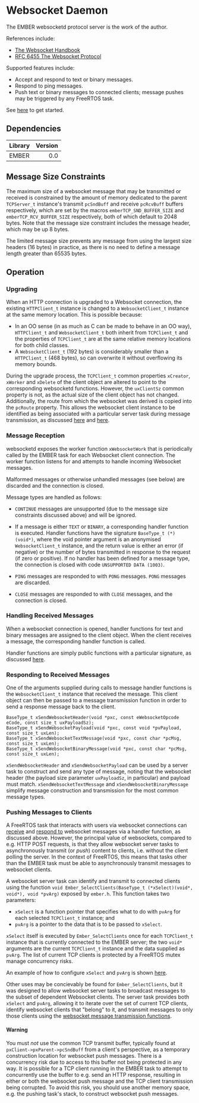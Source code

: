 # Websocket Daemon

The EMBER websocketd protocol server is the work of the author.

References include:
* [The Websocket Handbook](https://pages.ably.com/hubfs/the-websocket-handbook.pdf)
* [RFC 6455 The Websocket Protocol](https://datatracker.ietf.org/doc/html/rfc6455)

Supported features include:
* Accept and respond to text or binary messages.
* Respond to ping messages.
* Push text or binary messages to connected clients; message pushes may be triggered by any FreeRTOS task.


See [here](./WEBSOCKETD_getting_started.md) to get started.

## Dependencies

| Library | Version |
| :-- | --: |
| EMBER | 0.0 |

## Message Size Constraints

The maximum size of a websocket message that may be transmitted or received is constrained by the amount of memory dedicated to the parent `TCPServer_t` instance's transmit `pcSndBuff` and receive `pcRcvBuff` buffers respectively, which are set by the macros `emberTCP_SND_BUFFER_SIZE` and `emberTCP_RCV_BUFFER_SIZE` respectively, both of which default to 2048 bytes. Note that the message size constraint includes the message header, which may be up 8 bytes.

The limited message size prevents any message from using the largest size headers (16 bytes) in practice, as there is no need to define a message length greater than 65535 bytes.

## Operation

### Upgrading

When an HTTP connection is upgraded to a Websocket connection, the existing `HTTPClient_t` instance is changed to a `WebsocketClient_t` instance at the same memory location. This is possible because:

* In an OO sense (in as much as C can be made to behave in an OO way), `HTTPClient_t` and `WebsocketClient_t` both inherit from `TCPClient_t` and the properties of `TCPClient_t` are at the same relative memory locations for both child classes.
* A `WebsocketClient_t` (192 bytes) is considerably smaller than a `HTTPClient_t` (468 bytes), so can overwrite it without overflowing its memory bounds.

During the upgrade process, the `TCPClient_t` common properties `xCreator`, `xWorker` and `xDelete` of the client object are altered to point to the corresponding websocketd functions. However, the `uxClientSz` common property is not, as the actual size of the client object has not changed.  Additionally, the route from which the websocket was derived is copied into the `pcRoute` property. This allows the websocket client instance to be identified as being associated with a particular server task during message transmission, as discussed [here](./WEBSOCKETD_getting_started.md#upgrading-routes) and [here](./WEBSOCKETD_getting_started.md#service-tasks).

### Message Reception

websocketd exposes the worker function `xWebsocketWork` that is periodically called by the EMBER task for each Websocket client connection. The worker function listens for and attempts to handle incoming Websocket messages.

Malformed messages or otherwise unhandled messages (see below) are discarded and the connection is closed.

Message types are handled as follows:

* `CONTINUE` messages are unsupported (due to the message size constraints discussed above) and will be ignored.

* If a message is either `TEXT` or `BINARY`, a corresponding handler function is executed. Handler functions have the signature `BaseType_t (*)(void*)`, where the void pointer argument is an anonymised `WebsocketClient_t` instance, and the return value is either an error (if negative) or the number of bytes transmitted in response to the request (if zero or positive). If no handler has been defined for a message type, the connection is closed with code `UNSUPPORTED DATA (1003)`.

* `PING` messages are responded to with `PONG` messages. `PONG` messages are discarded.

* `CLOSE` messages are responded to with `CLOSE` messages, and the connection is closed.

### Handling Received Messages

When a websocket connection is opened, handler functions for text and binary messages are assigned to the client object. When the client receives a message, the corresponding handler function is called.

Handler functions are simply public functions with a particular signature, as discussed [here](./WEBSOCKETD_getting_started.md#message-handlers).

### Responding to Received Messages

One of the arguments supplied during calls to message handler functions is the `WebsocketClient_t` instance that received the message. This client object can then be passed to a message transmission function in order to send a response message back to the client.

```
BaseType_t xSendWebsocketHeader(void *pxc, const eWebsocketOpcode eCode, const size_t uxPayloadSz);
BaseType_t xSendWebsocketPayload(void *pxc, const void *pvPayload, const size_t uxLen);
BaseType_t xSendWebsocketTextMessage(void *pxc, const char *pcMsg, const size_t uxLen);
BaseType_t xSendWebsocketBinaryMessage(void *pxc, const char *pcMsg, const size_t uxLen);
```

`xSendWebsocketHeader` and `xSendWebsocketPayload` can be used by a server task to construct and send any type of message, noting that the websocket header (the payload size parameter `uxPayloadSz`, in particular) and payload must match. `xSendWebsocketTextMessage` and `xSendWebsocketBinaryMessage` simplify message construction and transmission for the most common message types.

### Pushing Messages to Clients

A FreeRTOS task that interacts with users via websocket connections can [receive](#handling-received-messages) and [respond to](#responding-to-received-messages) websocket messages via a handler function, as discussed above. However, the principal value of websockets, compared to e.g. HTTP POST requests, is that they allow websocket server tasks to asynchronously transmit (or *push*) content to clients, i.e. without the client polling the server. In the context of FreeRTOS, this means that tasks other than the EMBER task must be able to asynchronously transmit messages to websocket clients.

A websocket server task can identify and transmit to connected clients using the function `void Ember_SelectClients(BaseType_t (*xSelect)(void*, void*), void *pvArg)` exposed by `ember.h`. This function takes two parameters:
  * `xSelect` is a function pointer that specifies what to do with `pvArg` for each selected `TCPClient_t` instance; and 
  * `pvArg` is a pointer to the data that is to be passed to `xSelect`.

`xSelect` itself is executed by `Ember_SelectClients` once for each `TCPClient_t` instance that is currently connected to the EMBER server; the two `void*` arguments are the current `TCPClient_t` instance and the data supplied as `pvArg`. The list of current TCP clients is protected by a FreeRTOS mutex manage concurrency risks.

An example of how to configure `xSelect` and `pvArg` is shown [here](./WEBSOCKETD_getting_started.md#service-tasks).

Other uses may be concievably be found for `Ember_SelectClients`, but it was designed to allow websocket server tasks to broadcast messages to the subset of dependent Websocket clients.  The server task provides both `xSelect` and `pvArg`, allowing it to iterate over the set of current TCP clients, identify websocket clients that "belong" to it, and transmit messages to only those clients using the [websocket message transmission functions](#responding-to-received-messages).

#### Warning

You must *not* use the common TCP transmit buffer, typically found at `pxClient->pxParent->pcSndBuff` from a client's perspective, as a temporary construction location for websocket push messages. There is a concurrency risk due to access to this buffer not being protected in any way. It is possible for a TCP client running in the EMBER task to attempt to concurrently use the buffer to e.g. send an HTTP response, resulting in either or both the websocket push message and the TCP client transmission being corrupted. To avoid this risk, you should use another memory space, e.g. the pushing task's stack, to construct websocket push messages.
